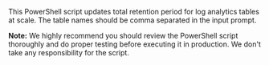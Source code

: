 This PowerShell script updates total retention period for log analytics tables at scale. The table names should be comma separated in the input prompt. 

**Note:** We highly recommend you should review the PowerShell script thoroughly and do proper testing before executing it in production. We don't take any responsibility for the script.
